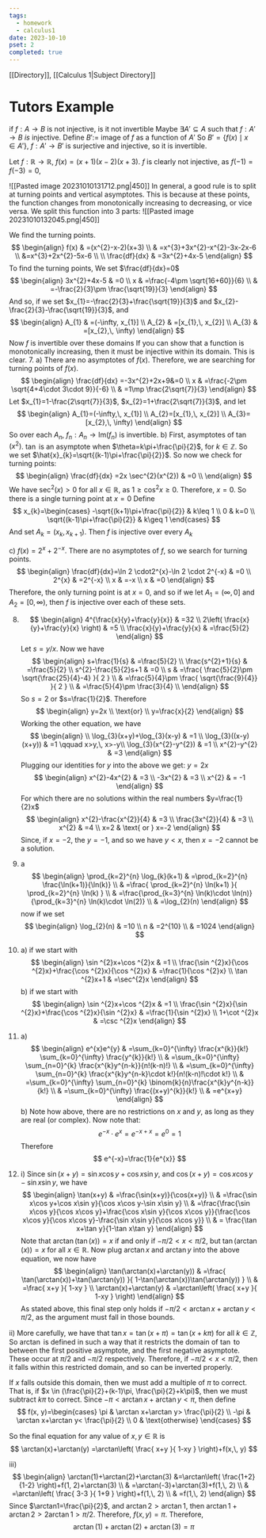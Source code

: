 ```yaml
---
tags:
  - homework
  - calculus1
date: 2023-10-10
pset: 2
completed: true
---
```

[[Directory]], [[Calculus 1|Subject Directory]]
# Tutors Example
if $f:A\to{} B$ is not injective, is it not invertible
Maybe $\exists A'\subseteq A$ such that $f:A'\to{} B$ *is* injective. 
Define $B':=$ image of $f$ as a function of $A'$
So $B'=\{ f(x)\mid x \in A' \}$, $f:A'\to{} B'$ is surjective and injective, so it is invertible.


Let $f:\mathbb{R}\to{} \mathbb{R}$, $f(x)=(x+1)(x-2)(x+3)$. $f$ is clearly not injective, as $f(-1)=f(-3)=0$, 

![[Pasted image 20231010131712.png|450]]
In general, a good rule is to split at turning points and vertical asymptotes. This is because at these points, the function changes from monotonically increasing to decreasing, or vice versa.
We split this function into 3 parts:
![[Pasted image 20231010132045.png|450]]

We find the turning points.
$$
\begin{align}
f(x) & =(x^{2}-x-2)(x+3) \\
 & =x^{3}+3x^{2}-x^{2}-3x-2x-6 \\
 &=x^{3}+2x^{2}-5x-6 \\
 \\
\frac{df}{dx}  & =3x^{2}+4x-5
\end{align}
$$
To find the turning points, We set $\frac{df}{dx}=0$
$$
\begin{align}
3x^{2}+4x-5 & =0 \\
x & =\frac{-4\pm \sqrt{16+60}}{6} \\
 & =-\frac{2}{3}\pm \frac{\sqrt{19}}{3}
\end{align}
$$
And so, if we set $x_{1}=-\frac{2}{3}+\frac{\sqrt{19}}{3}$ and $x_{2}-\frac{2}{3}-\frac{\sqrt{19}}{3}$, and 
$$
\begin{align}
A_{1} & =(-\infty, x_{1}] \\
A_{2} & =[x_{1},\, x_{2}] \\
A_{3} & =[x_{2},\, \infty)
\end{align}
$$
Now $f$ is invertible over these domains
If you can show that a function is monotonically increasing, then it must be injective within its domain. This is clear.
7. 
a) There are no asymptotes of $f(x)$. Therefore, we are searching for turning points of $f(x)$.
$$
\begin{align}
 \frac{df}{dx} =-3x^{2}+2x+9&=0  \\
 x & =\frac{-2\pm \sqrt{4+4\cdot 3\cdot 9}}{-6} \\
 & =1\mp \frac{2\sqrt{7}}{3} 
 \end{align}
$$
Let $x_{1}=1-\frac{2\sqrt{7}}{3}$, $x_{2}=1+\frac{2\sqrt{7}}{3}$, and let
$$
\begin{align}
A_{1}=(-\infty,\, x_{1}] \\
A_{2}=[x_{1},\, x_{2}] \\
A_{3}=[x_{2},\, \infty)
\end{align}
$$
So over each $A_{n}$, $f_{n}:A_{n}\to{} \mathrm{Im}(f_{n})$ is invertible.
b) First, asymptotes of $\tan(x^{2})$.
$\tan$ is an asymptote when $\theta=k\pi+\frac{\pi}{2}$, for $k\in\mathbb{Z}$. So we set $\hat{x}_{k}=\sqrt{(k-1)\pi+\frac{\pi}{2}}$. So now we check for turning points:
$$
\begin{align}
 \frac{df}{dx} =2x \sec^{2}(x^{2}) & =0 \\
 \end{align}
$$
We have $\sec^{2}(x)>0$ for all $x \in \mathbb{R}$, as $1\geq\cos ^{2} x\geq0$. Therefore, $x=0$. So there is a single turning point at $x=0$
Define 
$$
x_{k}=\begin{cases}
-\sqrt{(k+1)\pi+\frac{\pi}{2}} & k\leq 1 \\
0 & k=0 \\
\sqrt{(k-1)\pi+\frac{\pi}{2}} & k\geq 1
\end{cases}
$$
And set $A_{k}=(x_{k},\,x_{k+1})$. Then $f$ is injective over every $A_{k}$

c) $f(x)=2^{x}+2^{-x}$. There are no asymptotes of $f$, so we search for turning points.
$$
\begin{align}
\frac{df}{dx}=\ln 2 \cdot2^{x}-\ln 2 \cdot 2^{-x} & =0 \\
 2^{x} & =2^{-x} \\
x & =-x \\
x & =0
\end{align}
$$
Therefore, the only turning point is at $x=0$, and so if we let $A_{1}=(\infty, 0]$ and $A_{2}=[0, \infty)$, then $f$ is injective over each of these sets.

8. $$
\begin{align}
 4^{\frac{x}{y}+\frac{y}{x}} & =32   \\
2\left( \frac{x}{y}+\frac{y}{x} \right) & =5 \\
\frac{x}{y}+\frac{y}{x} & =\frac{5}{2}
 \end{align}
$$
Let $s=y/x$. Now we have 
$$
\begin{align}
 s+\frac{1}{s} & =\frac{5}{2}   \\
\frac{s^{2}+1}{s} & =\frac{5}{2}   \\
s^{2}-\frac{5}{2}s+1 & =0 \\
s & =\frac{ \frac{5}{2}\pm \sqrt{\frac{25}{4}-4} }{ 2 } \\
 & =\frac{5}{4}\pm \frac{ \sqrt{\frac{9}{4}} }{ 2 } \\
 & =\frac{5}{4}\pm \frac{3}{4} \\
\end{align}
$$
So $s=2$ or $s=\frac{1}{2}$. Therefore
$$
\begin{align}
y=2x \\
\text{or} \\
y=\frac{x}{2}
\end{align}
$$
Working the other equation, we have
$$
\begin{align} \\
\log_{3}(x+y)+\log_{3}(x-y) & =1 \\
\log_{3}((x-y)(x+y)) & =1 \qquad x>y,\, x>-y\\ 
\log_{3}(x^{2}-y^{2}) & =1 \\
x^{2}-y^{2} & =3
\end{align}
$$
Plugging our identities for $y$ into the above we get:
$y=2x$
$$
\begin{align}
 x^{2}-4x^{2} & =3   \\
-3x^{2} & =3 \\
 x^{2} & = -1
 \end{align}
$$
For which there are no solutions within the real numbers
$y=\frac{1}{2}x$
$$
\begin{align}
 x^{2}-\frac{x^{2}}{4} & =3   \\
\frac{3x^{2}}{4} & =3 \\
x^{2} & =4 \\
x=2 & \text{ or } x=-2
 \end{align}
$$
Since, if $x=-2$, the $y=-1$, and so we have $y<x$, then $x=-2$ cannot be a solution.

9. a
$$
\begin{align}
 \prod_{k=2}^{n} \log_{k}(k+1) & =\prod_{k=2}^{n} \frac{\ln(k+1)}{\ln(k)} \\
 & =\frac{ \prod_{k=2}^{n} \ln(k+1) }{ \prod_{k=2}^{n} \ln(k) } \\
 & =\frac{\prod_{k=3}^{n} \ln(k)\cdot \ln(n)}{\prod_{k=3}^{n} \ln(k)\cdot \ln(2)} \\
 & =\log_{2}(n)
 \end{align}
$$
now if we set
$$
\begin{align}
 \log_{2}(n) & =10   \\
n & =2^{10} \\
 & =1024
 \end{align}
$$
10. a) if we start with 
$$
\begin{align}
 \sin ^{2}x+\cos ^{2}x & =1   \\
\frac{\sin ^{2}x}{\cos ^{2}x}+\frac{\cos ^{2}x}{\cos ^{2}x} & =\frac{1}{\cos ^{2}x} \\
\tan ^{2}x+1 & =\sec^{2}x
 \end{align}
$$
b) if we start with
$$
\begin{align}
 \sin ^{2}x+\cos ^{2}x  & =1  \\
\frac{\sin ^{2}x}{\sin ^{2}x}+\frac{\cos ^{2}x}{\sin ^{2}x} & =\frac{1}{\sin ^{2}x} \\
1+\cot ^{2}x & =\csc ^{2}x
 \end{align}
$$
11. a)
$$
\begin{align}
 e^{x}e^{y} & =\sum_{k=0}^{\infty} \frac{x^{k}}{k!} \sum_{k=0}^{\infty} \frac{y^{k}}{k!}   \\
 & =\sum_{k=0}^{\infty} \sum_{n=0}^{k} \frac{x^{k}y^{n-k}}{n!(k-n)!} \\
 & =\sum_{k=0}^{\infty} \sum_{n=0}^{k} \frac{x^{k}y^{n-k}\cdot k!}{n!(k-n)!\cdot k!} \\
& =\sum_{k=0}^{\infty} \sum_{n=0}^{k} \binom{k}{n}\frac{x^{k}y^{n-k}}{k!} \\
& =\sum_{k=0}^{\infty} \frac{(x+y)^{k}}{k!} \\
 & =e^{x+y}
 \end{align}
$$
b) Note how above, there are no restrictions on $x$ and $y$, as long as they are real (or complex). Now note that:
$$
e^{-x}\cdot e^{x}=e^{-x+x}=e^{0}=1
$$
Therefore
$$
e^{-x}=\frac{1}{e^{x}}
$$

12. i) Since $\sin(x+y)=\sin x\cos y+\cos x\sin y$, and $\cos(x+y)=\cos x\cos y-\sin x\sin y$, we have
$$
\begin{align}
\tan(x+y) & =\frac{\sin(x+y)}{\cos(x+y)}  \\
& =\frac{\sin x\cos y+\cos x\sin y}{\cos x\cos y-\sin x\sin y} \\
& =\frac{\frac{\sin x\cos y}{\cos x\cos y}+\frac{\cos x\sin y}{\cos x\cos y}}{\frac{\cos x\cos y}{\cos x\cos y}-\frac{\sin x\sin y}{\cos x\cos y}} \\
& = \frac{\tan x+\tan y}{1-\tan x\tan y}
\end{align}
$$
Note that $\arctan(\tan (x))=x$ if and only if $-\pi/2 <x<\pi/2$, but $\tan(\arctan(x))=x$ for all $x \in\mathbb{R}$. Now plug $\arctan x$ and $\arctan y$ into the above equation, we now have
$$
\begin{align}
 \tan(\arctan(x)+\arctan(y))  & =\frac{ \tan(\arctan(x))+\tan(\arctan(y)) }{ 1-\tan(\arctan(x))\tan(\arctan(y)) } \\
 & =\frac{ x+y }{ 1-xy } \\
\arctan(x)+\arctan(y) & =\arctan\left( \frac{ x+y }{ 1-xy } \right)
 \end{align}
$$
As stated above, this final step only holds if $-\pi/2<\arctan x+\arctan y<\pi/2$, as the argument must fall in those bounds.

ii)
More carefully, we have that $\tan x=\tan(x+\pi)=\tan(x+k\pi)$ for all $k \in \mathbb{Z}$, So $\arctan$ is defined in such a way that it restricts the domain of $\tan$ to between the first positive asymptote, and the first negative asymptote. These occur at $\pi/2$ and $-\pi/2$ respectively. Therefore, if $-\pi/2<x<\pi/2$, then it falls within this restricted domain, and so can be inverted properly. 

If $x$ falls outside this domain, then we must add a multiple of $\pi$ to correct. That is, if $x \in (\frac{\pi}{2}+(k-1)\pi, \frac{\pi}{2}+k\pi)$, then we must subtract $k\pi$ to correct. Since $-\pi<\arctan x+\arctan y<\pi$, then define
$$
f(x, y)=\begin{cases}
\pi & \arctan x+\arctan y> \frac{\pi}{2} \\
-\pi & \arctan x+\arctan y< \frac{\pi}{2} \\
0 & \text{otherwise}
\end{cases}
$$

So the final equation for any value of $x, y \in \mathbb{R}$ is
$$
\arctan(x)+\arctan(y) =\arctan\left( \frac{ x+y }{ 1-xy } \right)+f(x,\, y)
$$

iii)
$$
\begin{align}
	 \arctan(1)+\arctan(2)+\arctan(3) &=\arctan\left( \frac{1+2}{1-2} \right)+f(1, 2)+\arctan(3) \\
	 & =\arctan(-3)+\arctan(3)+f(1,\, 2) \\
 & =\arctan\left( \frac{ 3-3 }{ 1+9 } \right)+f(1,\, 2) \\
 & =f(1,\, 2)
 \end{align}
$$
Since $\arctan1=\frac{\pi}{2}$, and $\arctan 2 > \arctan 1$, then $\arctan 1+ \arctan 2>2\arctan1>\pi/2$. Therefore, $f(x,\,y)=\pi$.
Therefore, $$
\arctan(1)+\arctan(2)+\arctan(3)=\pi
$$
